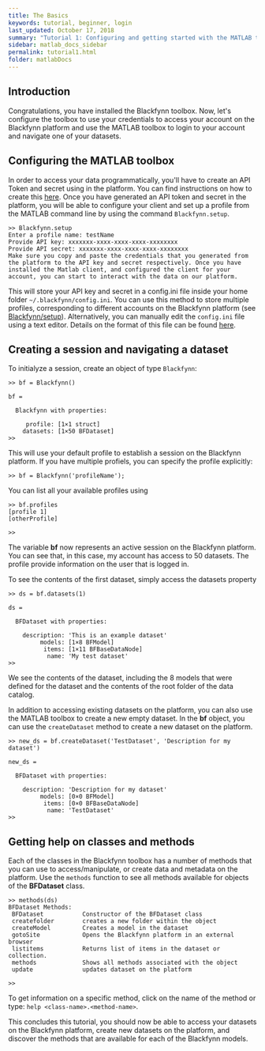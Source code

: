 ```yaml
---
title: The Basics
keywords: tutorial, beginner, login
last_updated: October 17, 2018
summary: "Tutorial 1: Configuring and getting started with the MATLAB toolbox"
sidebar: matlab_docs_sidebar
permalink: tutorial1.html
folder: matlabDocs
---
```


## Introduction

Congratulations, you have installed the Blackfynn toolbox. Now, let's configure the toolbox to use your credentials to access your account on the Blackfynn platform and use the MATLAB toolbox to login to your account and navigate one of your datasets.

## Configuring the MATLAB toolbox

In order to access your data programmatically, you'll have to create an API Token and secret using in the platform. You can find instructions on how to create this [here](http://help.blackfynn.com/developers/overview/creating-an-api-key-for-the-blackfynn-clients). Once you have generated an API token and secret in the platform, you will be able to configure your client and set up a profile from the MATLAB command line by using the command ```Blackfynn.setup```.

```text
>> Blackfynn.setup
Enter a profile name: testName
Provide API key: xxxxxxx-xxxx-xxxx-xxxx-xxxxxxxx
Provide API secret: xxxxxxx-xxxx-xxxx-xxxx-xxxxxxxx
Make sure you copy and paste the credentials that you generated from the platform to the API key and secret respectively. Once you have installed the Matlab client, and configured the client for your account, you can start to interact with the data on our platform. 
```

This will store your API key and secret in a config.ini file inside your home folder ```~/.blackfynn/config.ini```. You can use this method to store multiple profiles, corresponding to different accounts on the Blackfynn platform (see [Blackfynn/setup](blackfynn_setup.html)). Alternatively, you can manually edit the ```config.ini``` file using a text editor. Details on the format of this file can be found [here](http://help.blackfynn.com/developers/overview/blackfynn-advanced-configuration-settings).

## Creating a session and navigating a dataset

To initialyze a session, create an object of type ```Blackfynn```:

```text
>> bf = Blackfynn()

bf = 

  Blackfynn with properties:

     profile: [1×1 struct]
    datasets: [1×50 BFDataset]
>>
```

This will use your default profile to establish a session on the Blackfynn platform. If you have multiple profiels, you can specify the profile explicitly:

```text
>> bf = Blackfynn('profileName');
```

You can list all your available profiles using

```text
>> bf.profiles
[profile 1]
[otherProfile]

>>
```

The variable **bf** now represents an active session on the Blackfynn platform. You can see that, in this case, my account has access to 50 datasets. The profile provide information on the user that is logged in.

To see the contents of the first dataset, simply access the datasets property

```text
>> ds = bf.datasets(1)

ds = 

  BFDataset with properties:

    description: 'This is an example dataset'
         models: [1×8 BFModel]
          items: [1×11 BFBaseDataNode]
           name: 'My test dataset'
>>
```

We see the contents of the dataset, including the 8 models that were defined for the dataset and the contents of the root folder of the data catalog. 

In addition to accessing existing datasets on the platform, you can also use the MATLAB toolbox to create a new empty dataset. In the **bf** object, you can use the ```createDataset``` method to create a new dataset on the platform.

```text
>> new_ds = bf.createDataset('TestDataset', 'Description for my dataset')

new_ds = 

  BFDataset with properties:

    description: 'Description for my dataset'
         models: [0×0 BFModel]
          items: [0×0 BFBaseDataNode]
           name: 'TestDataset'
>>
```

## Getting help on classes and methods
Each of the classes in the Blackfynn toolbox has a number of methods that you can use to access/manipulate, or create data and metadata on the platform. Use the ```methods``` function to see all methods available for objects of the **BFDataset** class.

```text
>> methods(ds)
BFDataset Methods:
 BFDataset           Constructor of the BFDataset class
 createfolder        creates a new folder within the object
 createModel         Creates a model in the dataset
 gotoSite            Opens the Blackfynn platform in an external browser
 listitems           Returns list of items in the dataset or collection.
 methods             Shows all methods associated with the object
 update              updates dataset on the platform

>>
```

To get information on a specific method, click on the name of the method or type: ```help <class-name>.<method-name>```. 

This concludes this tutorial, you should now be able to access your datasets on the Blackfynn platform, create new datasets on the platform, and discover the methods that are available for each of the Blackfynn models.


